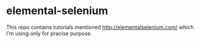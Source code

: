 elemental-selenium
==================

This repo contains tutorials mentioned http://elementalselenium.com/ which I'm using only for pracise purpose.
